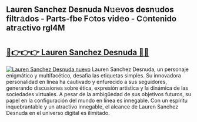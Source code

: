 ## Lauren Sanchez Desnuda N𝚞𝚎vos desn𝚞dos filtr𝚊dos - Parts-fbe F𝚘tos vid𝚎o - C𝚘ntenido atr𝚊ctivo rgl4M

# <h2><a href="http://mb02f1.tromn.icu/?c=Lauren+Sanchez+Desnuda">🔗👉👉👉 Lauren Sanchez Desnuda 🔗🔗</a></h2>

[![Lauren Sanchez Desnuda nuevo](https://i.imgur.com/pEAQMta.gif)](http://mb02f1.tromn.icu/?c=Lauren+Sanchez+Desnuda)
Lauren Sanchez Desnuda, un personaje enigmático y multifacético, desafía las etiquetas simples. Su innovadora personalidad en línea ha cautivado y enfurecido a sus seguidores, generando discusiones sobre ética, expresión artística y la dinámica de las sociedades virtuales. A pesar de la ambigüedad de sus objetivos futuros, su papel en la configuración del mundo en línea es innegable. Con un espíritu inquebrantable y un atractivo innegable, el alcance de Lauren Sanchez Desnuda en el universo digital es ilimitado.
